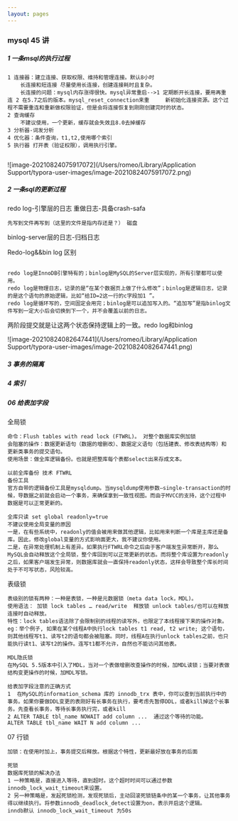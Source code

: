 ```yaml
---
layout: pages
---
```


### mysql 45 讲



##### 1 一条msql的执行过程

```
1 连接器：建立连接、获取权限、维持和管理连接。默认8小时 
	长连接和短连接 尽量使用长连接，创建连接耗时且复杂。
	长连接的问题：mysql内存涨得很快。mysql异常重启-->1 定期断开长连接，要用再重连 2 在5.7之后的版本。mysql_reset_connection来重		新初始化连接资源。这个过程不需要重连和重新做权限验证，但是会将连接恢复到刚刚创建完时的状态。
2 查询缓存
	不建议使用，一个更新，缓存就会失效且8.0去掉缓存
3 分析器-词发分析
4 优化器：条件查询，t1,t2,使用哪个索引
5 执行器 打开表（验证权限），调用执行引擎。
	
```



![image-20210824075917072](/Users/romeo/Library/Application Support/typora-user-images/image-20210824075917072.png)



##### 2 一条sql的更新过程

redo log-引擎层的日志 重做日志-具备crash-safa

```
先写到文件再写到（这里的文件是指内存还是？） 磁盘
```



binlog-server层的日志-归档日志



Redo-log&&bin log  区别

```

redo log是InnoDB引擎特有的；binlog是MySQL的Server层实现的，所有引擎都可以使用。
redo log是物理日志，记录的是“在某个数据页上做了什么修改”；binlog是逻辑日志，记录的是这个语句的原始逻辑，比如“给ID=2这一行的c字段加1 ”。
redo log是循环写的，空间固定会用完；binlog是可以追加写入的。“追加写”是指binlog文件写到一定大小后会切换到下一个，并不会覆盖以前的日志。
```

两阶段提交就是让这两个状态保持逻辑上的一致。redo log和binlog



![image-20210824082647441](/Users/romeo/Library/Application Support/typora-user-images/image-20210824082647441.png)



##### 3 事务的隔离



##### 4 索引



##### 06 给表加字段

全局锁

```
命令：Flush tables with read lock (FTWRL)。 对整个数据库实例加锁
会阻塞的操作：数据更新语句（数据的增删改）、数据定义语句（包括建表、修改表结构等）和更新类事务的提交语句。
使用场景：做全库逻辑备份。也就是把整库每个表都select出来存成文本。

以前全库备份 技术 FTWRL 
备份工具
官方自带的逻辑备份工具是mysqldump。当mysqldump使用参数–single-transaction的时候，导数据之前就会启动一个事务，来确保拿到一致性视图。而由于MVCC的支持，这个过程中数据是可以正常更新的。

全库只读 set global readonly=true
不建议使用全局变量的原因
一是，在有些系统中，readonly的值会被用来做其他逻辑，比如用来判断一个库是主库还是备库。因此，修改global变量的方式影响面更大，我不建议你使用。
二是，在异常处理机制上有差异。如果执行FTWRL命令之后由于客户端发生异常断开，那么MySQL会自动释放这个全局锁，整个库回到可以正常更新的状态。而将整个库设置为readonly之后，如果客户端发生异常，则数据库就会一直保持readonly状态，这样会导致整个库长时间处于不可写状态，风险较高。
```

表级锁 

```
表级别的锁有两种：一种是表锁，一种是元数据锁（meta data lock，MDL)。
使用语法： 加锁 lock tables … read/write  释放锁 unlock tables/也可以在释放连接时自动释放。
特性：lock tables语法除了会限制别的线程的读写外，也限定了本线程接下来的操作对象。
eg：举个例子, 如果在某个线程A中执行lock tables t1 read, t2 write; 这个语句，则其他线程写t1、读写t2的语句都会被阻塞。同时，线程A在执行unlock tables之前，也只能执行读t1、读写t2的操作。连写t1都不允许，自然也不能访问其他表。

MDL隐氏锁
在MySQL 5.5版本中引入了MDL，当对一个表做增删改查操作的时候，加MDL读锁；当要对表做结构变更操作的时候，加MDL写锁。

给表加字段注意的正确方式
1  在MySQL的information_schema 库的 innodb_trx 表中，你可以查到当前执行中的事务。如果你要做DDL变更的表刚好有长事务在执行，要考虑先暂停DDL，或者kill掉这个长事务。先查看长事务，等待长事务执行完，或者kill
2 ALTER TABLE tbl_name NOWAIT add column ...  通过这个等待的功能。
ALTER TABLE tbl_name WAIT N add column ... 
```



07 行锁

```
加锁：在使用时加上，事务提交后释放。根据这个特性，更新最好放在事务的后面

死锁 
数据库死锁的解决办法
1 一种策略是，直接进入等待，直到超时。这个超时时间可以通过参数innodb_lock_wait_timeout来设置。
2 另一种策略是，发起死锁检测，发现死锁后，主动回滚死锁链条中的某一个事务，让其他事务得以继续执行。将参数innodb_deadlock_detect设置为on，表示开启这个逻辑。
inndb默认 innodb_lock_wait_timeout 为50s
```



